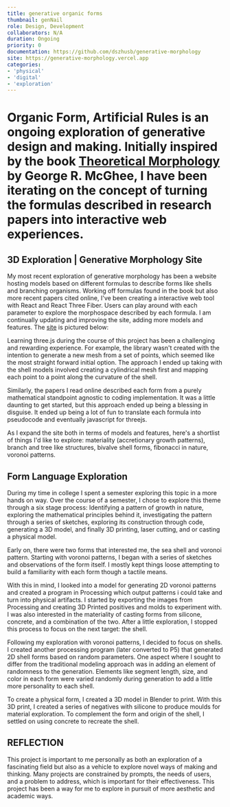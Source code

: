 ```yaml
---
title: generative organic forms
thumbnail: genNail
role: Design, Development
collaborators: N/A
duration: Ongoing
priority: 0
documentation: https://github.com/dszhusb/generative-morphology
site: https://generative-morphology.vercel.app
categories:
- 'physical'
- 'digital'
- 'exploration'
---
```


<script>
    import ImageGrid from '$lib/components/article/ImageGrid.svelte'
    import HeroImage from '$lib/components/article/HeroImage.svelte'

    const p = 'generative_morphology/'
    const sketches = [p + 'sketch2', p + 'sketch3', p + '2dVoronoi', p + '3dVoronoi']
    const shells = [p + 'spiralConstruction', p + '3D Shell-3', p + 'organicArtificial', p + 'shellOrg']
    const gifs = [p + 'ShellsEarly1', p + 'ShellsEarly2']

    const genmorphhero = p + 'genmorphsite'
    const buffer = p + 'buffer'
</script>

# Organic Form, Artificial Rules is an ongoing exploration of generative design and making. Initially inspired by the book [Theoretical Morphology](https://cup.columbia.edu/book/theoretical-morphology/9780231106177) by George R. McGhee, I have been iterating on the concept of turning the formulas described in research papers into interactive web experiences.

<HeroImage link={genmorphhero} description="WIP Generative Morphology Website" url="http://generative-morphology.vercel.app"/>

## 3D Exploration | Generative Morphology Site

My most recent exploration of generative morphology has been a website hosting models based on different formulas to describe forms like shells and branching organisms. Working off formulas found in the book but also more recent papers cited online, I've been creating a interactive web tool with React and React Three Fiber. Users can play around with each parameter to explore the morphospace described by each formula. I am continually updating and improving the site, adding more models and features. The [site](http://generative-morphology.vercel.app) is pictured below:

Learning three.js during the course of this project has been a challenging and rewarding experience. For example,  the library wasn't created with the intention to generate a new mesh from a set of points, which seemed like the most straight forward initial option. The approach I ended up taking with the shell models involved creating a cylindrical mesh first and mapping each point to a point along the curvature of the shell.

Similarly, the papers I read online described each form from a purely mathematical standpoint agnostic to coding implementation. It was a little daunting to get started, but this approach ended up being a blessing in disguise. It ended up being a lot of fun to translate each formula into pseudocode and eventually javascript for threejs.

As I expand the site both in terms of models and features, here's a shortlist of things I'd like to explore: materiality (accretionary growth patterns), branch and tree like structures, bivalve shell forms, fibonacci in nature, voronoi patterns.

<HeroImage link={buffer} />

## Form Language Exploration

During my time in college I spent a semester exploring this topic in a more hands on way. Over the course of a semester, I chose to explore this theme through a six stage process: Identifying a pattern of growth in nature, exploring the mathematical principles behind it, investigating the pattern through a series of sketches, exploring its construction through code, generating a 3D model, and finally 3D printing, laser cutting, and or casting a physical model.

Early on, there were two forms that interested me, the sea shell and voronoi pattern. Starting with voronoi patterns, I began with a series of sketches and observations of the form itself. I mostly kept things loose attempting to build a familiarity with each form though a tactile means.

With this in mind, I looked into a model for generating 2D voronoi patterns and created a program in Processing which output patterns i could take and turn into physical artifacts. I started by exporting the images from Processing and creating 3D Printed positives and molds to experiment with. I was also interested in the materiality of casting forms from silicone, concrete, and a combination of the two. After a little exploration, I stopped this process to focus on the next target: the shell.

<ImageGrid links={sketches} description="Voronoi Patterns Exploration" />

Following my exploration with voronoi patterns, I decided to focus on shells. I created another processing program (later converted to P5) that generated 2D shell forms based on random parameters. One aspect where I sought to differ from the traditional modeling approach was in adding an element of randomness to the generation. Elements like segment length, size, and color in each form were varied randomly during generation to add a little more personality to each shell.

<ImageGrid links={shells} description="Shell Form Exploration" />

To create a physical form, I created a 3D model in Blender to print. With this 3D print, I created a series of negatives with silicone to produce moulds for material exploration. To complement the form and origin of the shell, I settled on using concrete to recreate the shell.

<ImageGrid links={gifs} description="Voronoi Patterns Exploration" type="gif"/>

## REFLECTION

This project is important to me personally as both an exploration of a fascinating field but also as a vehicle to explore novel ways of making and thinking. Many projects are constrained by prompts, the needs of users, and a problem to address, which is important for their effectiveness. This project has been a way for me to explore in pursuit of more aesthetic and academic ways.